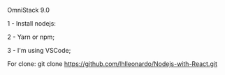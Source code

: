 OmniStack 9.0

1 - Install nodejs:

2 - Yarn or npm;

3 - I'm using VSCode;

For clone: git clone https://github.com/lhlleonardo/Nodejs-with-React.git